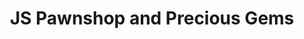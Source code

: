 ---
title: "JS Pawnshop and Precious Gems"
url: /paranaque/js-pawnshop-and-precious-gems-headline-street/
shop: Leiher
---